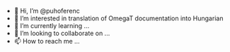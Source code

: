 - 👋 Hi, I’m @puhoferenc
- 👀 I’m interested in translation of OmegaT documentation into Hungarian
- 🌱 I’m currently learning ...
- 💞️ I’m looking to collaborate on ...
- 📫 How to reach me ...

<!---
puhoferenc/puhoferenc is a ✨ special ✨ repository because its `README.md` (this file) appears on your GitHub profile.
You can click the Preview link to take a look at your changes.
--->
